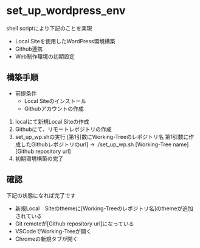 # set_up_wordpress_env

shell scriptにより下記のことを実現
- Local Siteを使用したWordPress環境構築
- Github連携
- Web制作環境の初期設定

## 構築手順

- 前提条件 
  - Local Siteのインストール
  - Githubアカウントの作成
 
1. localにて新規Local Siteの作成
2. Githubにて、リモートレポジトリの作成
3. set_up_wp.shの実行 [第1引数にWorking-Treeのレポジトリ名 第1引数に作成したGithubレポジトリのurl]
→ ./set_up_wp.sh [Working-Tree name] [Github repository url]
4. 初期環境構築の完了

## 確認
下記の状態になれば完了です
- 新規Local　Siteのthemeに[Working-Treeのレポジトリ名]のthemeが追加されている
- Git remoteが[Github repository url]になっている
- VSCodeでWorking-Treeが開く
- Chromeの新規タブが開く
